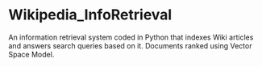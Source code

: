 # Wikipedia_InfoRetrieval
An information retrieval system coded in Python that indexes Wiki articles and answers search queries based on it. Documents ranked using Vector Space Model.
